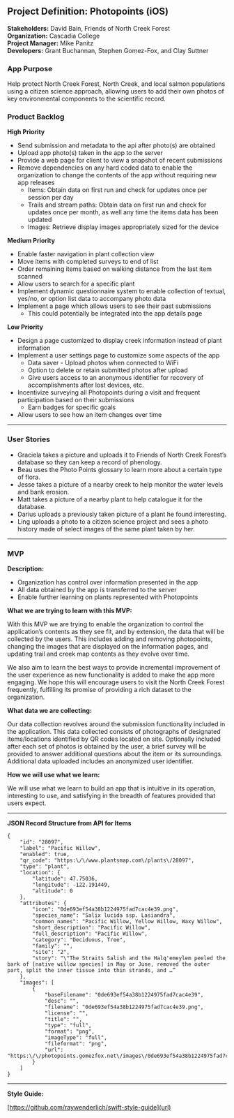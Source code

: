 
<h2>Project Definition: Photopoints (iOS)</h2>

**Stakeholders:** David Bain, Friends of North Creek Forest<br/>
**Organization:** Cascadia College<br/>
**Project Manager:** Mike Panitz</br>
**Developers:** Grant Buchannan, Stephen Gomez-Fox, and Clay Suttner</br>

<h3>App Purpose</h3>
Help protect North Creek Forest, North Creek, and local salmon populations using a citizen science approach, allowing users to add their own photos of key environmental components to the scientific record. 

<h3>Product Backlog</h3>

**High Priority**
- Send submission and metadata to the api after photo(s) are obtained
- Upload app photo(s) taken in the app to the server
- Provide a web page for client to view a snapshot of recent submissions
- Remove dependencies on any hard coded data to enable the organization to change the contents of the app without requiring new app releases
  - Items:  Obtain data on first run and check for updates once per session per day
  - Trails and stream paths:  Obtain data on first run and check for updates once per month, as well any time the items data has been updated
  - Images: Retrieve display images appropriately sized for the device


**Medium Priority**


- Enable faster navigation in plant collection view
- Move items with completed surveys to end of list
- Order remaining items based on walking distance from the last item scanned
- Allow users to search for a specific plant
- Implement dynamic questionnaire system to enable collection of textual, yes/no, or option list data to accompany photo data
- Implement a page which allows users to see their past submissions
  - This could potentially be integrated into the app details page


**Low Priority**

- Design a page customized to display creek information instead of plant information 
- Implement a user settings page to customize some aspects of the app
  - Data saver - Upload photos when connected to WiFi
  - Option to delete or retain submitted photos after upload
  - Give users access to an anonymous identifier for recovery of accomplishments after lost devices, etc.
- Incentivize surveying all Photopoints during a visit and frequent participation based on their submissions
  - Earn badges for specific goals
- Allow users to see how an item changes over time

<hr/>

<h3>User Stories</h3>

- Graciela takes a picture and uploads it to Friends of North Creek Forest’s database so they can keep a record of phenology.
- Beau uses the Photo Points glossary to learn more about a certain type of flora.
- Jesse takes a picture of a nearby creek to help monitor the water levels and bank erosion.
- Matt takes a picture of a nearby plant to help catalogue it for the database.
- Darius uploads a previously taken picture of a plant he found interesting.
- Ling uploads a photo to a citizen science project and sees a photo history made of select images of the same plant taken by her.

<hr/>


<H3>MVP</h3>

**Description:**

- Organization has control over information presented in the app
- All data obtained by the app is transferred to the server
- Enable further learning on plants represented with Photopoints
 
**What we are trying to learn with this MVP:**

With this MVP we are trying to enable the organization to control the application’s contents as they see fit, and by extension, the data that will be collected by the users. This includes adding and removing photopoints, changing the images that are displayed on the information pages, and updating trail and creek map contents as they evolve over time.

We also aim to learn the best ways to provide incremental improvement of the user experience as new functionality is added to make the app more engaging. We hope this will encourage users to visit the North Creek Forest frequently, fulfilling its promise of providing a rich dataset to the organization.
 
**What data we are collecting:**

Our data collection revolves around the submission functionality included in the application. This data collected consists of photographs of designated items/locations identified by QR codes located on site. Optionally included after each set of photos is obtained by the user, a brief survey will be provided to answer additional questions about the item or its surroundings. Additional data uploaded includes an anonymized user identifier.
 
**How we will use what we learn:**

We will use what we learn to build an app that is intuitive in its operation, interesting to use, and satisfying in the breadth of features provided that users expect. 


<hr/>

**JSON Record Structure from API for Items**
```
{
    "id": "28097",
    "label": "Pacific Willow",
    "enabled": true,
    "qr_code": "https:\/\/www.plantsmap.com\/plants\/28097",
    "type": "plant",
    "location": {
        "latitude": 47.75036,
        "longitude": -122.191449,
        "altitude": 0
    },
    "attributes": {
        "icon": "0de693ef54a38b1224975fad7cac4e39.png",
        "species_name": "Salix lucida ssp. Lasiandra",
        "common_names": "Pacific Willow, Yellow Willow, Waxy Willow",
        "short_description": "Pacific Willow",
        "full_description": "Pacific Willow",
        "category": "Deciduous, Tree",
        "family": "",
        "site": "2",
        "story": "\"The Straits Salish and the Halq'emeylem peeled the bark of [native willow species] in May or June, removed the outer part, split the inner tissue into thin strands, and …”
    },
    "images": [
        {
            "baseFilename": "0de693ef54a38b1224975fad7cac4e39",
            "desc": "",
            "filename": "0de693ef54a38b1224975fad7cac4e39.png",
            "license": "",
            "title": "",
            "type": "full",
            "format": "png",
            "imageType": "full",
            "fileformat": "png",
            "url": "https:\/\/photopoints.gomezfox.net\/images\/0de693ef54a38b1224975fad7cac4e39.png"
        }
    ]
}
```
<hr/>

**Style Guide:** 	

[https://github.com/raywenderlich/swift-style-guide](url)

